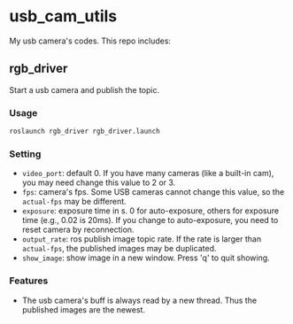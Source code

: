 # usb_cam_utils
My usb camera's codes. 
This repo includes:

## rgb_driver
Start a usb camera and publish the topic.

### Usage
```bash
roslaunch rgb_driver rgb_driver.launch
```

### Setting
- `video_port`: default 0. If you have many cameras (like a built-in cam), you may need change this value to 2 or 3.
- `fps`: camera's fps. Some USB cameras cannot change this value, so the `actual-fps` may be different.
- `exposure`: exposure time in s. 0 for auto-exposure, others for exposure time (e.g., 0.02 is 20ms). If you change to auto-exposure, you need to reset camera by reconnection.
- `output_rate`: ros publish image topic rate. If the rate is larger than `actual-fps`, the published images may be duplicated.
- `show_image`: show image in a new window. Press 'q' to quit showing.

### Features
- The usb camera's buff is always read by a new thread. Thus the published images are the newest.